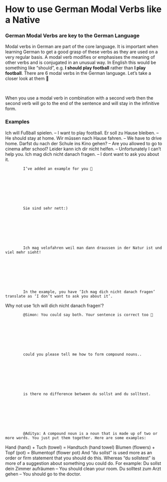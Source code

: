 # How to use German Modal Verbs like a Native

[](http://www.jabbalab.com/blog/wp-content/uploads/2011/06/Modalverbs.jpg)

### German Modal Verbs are key to the German Language

Modal verbs in German are part of the core language. It is important when learning German to get a good grasp of these verbs as they are used on a very regular basis. A modal verb modifies or emphasises the meaning of other verbs and is conjugated in an unusual way. In English this would be something like “should”, e.g. **I should play football** rather than **I play football**. There are 6 modal verbs in the German language.  Let’s take a closer look at them 🙂

 

When you use a modal verb in combination with a second verb then the second verb will go to the end of the sentence and will stay in the infinitive form.

### Examples

Ich will Fußball spielen. – I want to play football.
Er soll zu Hause bleiben. – He should stay at home.
Wir müssen nach Hause fahren. – We have to drive home.
Darfst du nach der Schule ins Kino gehen? – Are you allowed to go to cinema after school?
Leider kann ich dir nicht helfen. – Unfortunately I can’t help you.
Ich mag dich nicht danach fragen. – I dont want to ask you about it.

                    


        
        
            I’ve added an example for you 🙂

        

    


        
        
            Sie sind sehr nett:)

        

    


        
        
            Ich mag velofahren weil man dann draussen in der Natur ist und viel mehr sieht!

        

    


        
        
            In the example, you have ‘Ich mag dich nicht danach fragen’ translate as ‘I don’t want to ask you about it’. 
Why not use ‘Ich will dich nicht danach fragen’?

        

    


        
        
            @Simon: You could say both. Your sentence is correct too 🙂

        

    


        
        
            could you please tell me how to form compound nouns..

        

    


        
        
            is there no difference between du sollst and du solltest.

        

    


        
        
            @Aditya: A compound noun is a noun that is made up of two or more words. You just put them together. Here are some examples:
Hand (hand) + Tuch (towel) = Handtuch (hand towel)
Blumen (flowers) + Topf (pot) = Blumentopf (flower pot)
And “du sollst” is used more as an order or firm statement that you should do this. Whereas “du sollstest” is more of a suggestion about something you could do. For example:
Du sollst dein Zimmer aufräumen – You should clean your room.
Du solltest zum Arzt gehen – You should go to the doctor.

